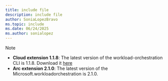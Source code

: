 ```yaml
---
title: include file
description: include file
author: SoniaLopezBravo
ms.topic: include
ms.date: 06/24/2025
ms.author: sonialopez
---
```


> [!NOTE]
> - **Cloud extension 1.1.8**: The latest version of the workload-orchestration CLI is 1.1.8. Download it [here](https://github.com/microsoft/AEP/blob/main/content/en/docs/Configuration%20Manager%20(Public%20Preview)/Scripts%20for%20Onboarding/Configuration%20manager%20files.zip)
> - **Arc extension 2.1.0**: The latest version of the Microsoft.workloadorchestration is 2.1.0.
